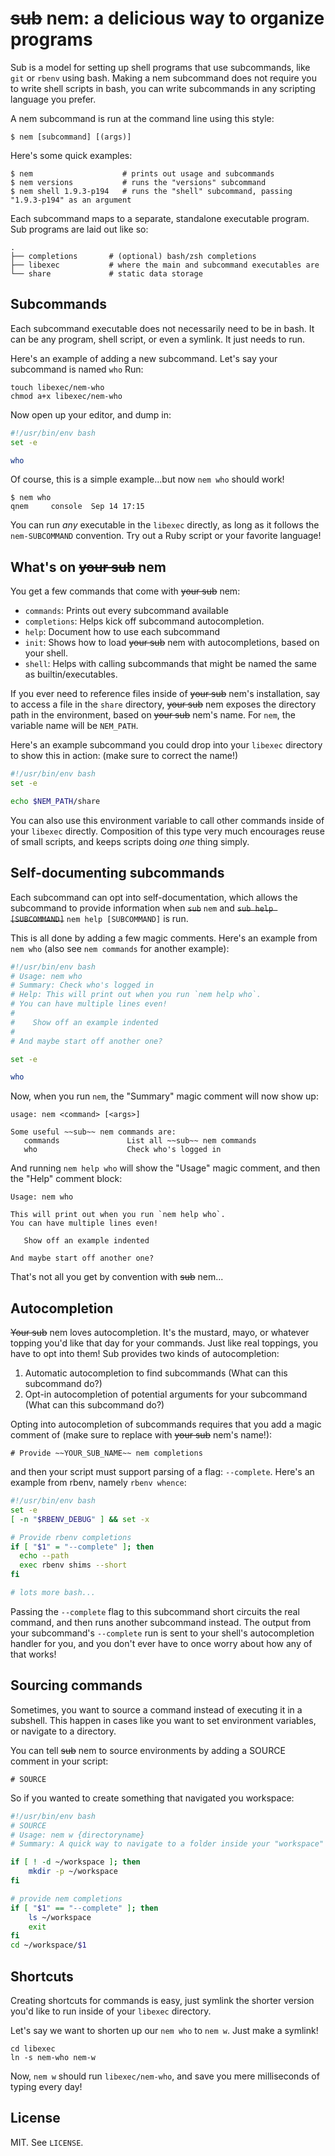 # ~~sub~~ nem: a delicious way to organize programs

Sub is a model for setting up shell programs that use subcommands, like `git` or `rbenv` using bash. Making a nem subcommand does not require you to write shell scripts in bash, you can write subcommands in any scripting language you prefer.

A nem subcommand is run at the command line using this style:

    $ nem [subcommand] [(args)]

Here's some quick examples:

    $ nem                    # prints out usage and subcommands
    $ nem versions           # runs the "versions" subcommand
    $ nem shell 1.9.3-p194   # runs the "shell" subcommand, passing "1.9.3-p194" as an argument

Each subcommand maps to a separate, standalone executable program. Sub programs are laid out like so:

    .
    ├── completions       # (optional) bash/zsh completions
    ├── libexec           # where the main and subcommand executables are
    └── share             # static data storage

## Subcommands

Each subcommand executable does not necessarily need to be in bash. It can be any program, shell script, or even a symlink. It just needs to run.

Here's an example of adding a new subcommand. Let's say your subcommand is named `who` Run:

    touch libexec/nem-who
    chmod a+x libexec/nem-who

Now open up your editor, and dump in:

``` bash
#!/usr/bin/env bash
set -e

who
```

Of course, this is a simple example...but now `nem who` should work!

    $ nem who
    qnem     console  Sep 14 17:15 

You can run *any* executable in the `libexec` directly, as long as it follows the `nem-SUBCOMMAND` convention. Try out a Ruby script or your favorite language!

## What's on ~~your sub~~ nem

You get a few commands that come with ~~your sub~~ nem:

* `commands`: Prints out every subcommand available
* `completions`: Helps kick off subcommand autocompletion.
* `help`: Document how to use each subcommand
* `init`: Shows how to load ~~your sub~~ nem with autocompletions, based on your shell.
* `shell`: Helps with calling subcommands that might be named the same as builtin/executables.

If you ever need to reference files inside of ~~your sub~~ nem's installation, say to access a file in the `share` directory, ~~your sub~~ nem exposes the directory path in the environment, based on ~~your sub~~ nem's name. For `nem`, the variable name will be `NEM_PATH`.

Here's an example subcommand you could drop into your `libexec` directory to show this in action: (make sure to correct the name!)

``` bash
#!/usr/bin/env bash
set -e

echo $NEM_PATH/share
```

You can also use this environment variable to call other commands inside of your `libexec` directly. Composition of this type very much encourages reuse of small scripts, and keeps scripts doing *one* thing simply.

## Self-documenting subcommands

Each subcommand can opt into self-documentation, which allows the subcommand to provide information when ~~`sub`~~ `nem` and ~~`sub help [SUBCOMMAND]`~~ `nem help [SUBCOMMAND]` is run.

This is all done by adding a few magic comments. Here's an example from `nem who` (also see `nem commands` for another example):

``` bash
#!/usr/bin/env bash
# Usage: nem who
# Summary: Check who's logged in
# Help: This will print out when you run `nem help who`.
# You can have multiple lines even!
#
#    Show off an example indented
#
# And maybe start off another one?

set -e

who
```

Now, when you run `nem`, the "Summary" magic comment will now show up:

    usage: nem <command> [<args>]

    Some useful ~~sub~~ nem commands are:
       commands               List all ~~sub~~ nem commands
       who                    Check who's logged in

And running `nem help who` will show the "Usage" magic comment, and then the "Help" comment block:

    Usage: nem who

    This will print out when you run `nem help who`.
    You can have multiple lines even!

       Show off an example indented

    And maybe start off another one?

That's not all you get by convention with ~~sub~~ nem...

## Autocompletion

~~Your sub~~ nem loves autocompletion. It's the mustard, mayo, or whatever topping you'd like that day for your commands. Just like real toppings, you have to opt into them! Sub provides two kinds of autocompletion:

1. Automatic autocompletion to find subcommands (What can this subcommand do?)
2. Opt-in autocompletion of potential arguments for your subcommand (What can this subcommand do?)

Opting into autocompletion of subcommands requires that you add a magic comment of (make sure to replace with ~~your sub~~ nem's name!):

    # Provide ~~YOUR_SUB_NAME~~ nem completions

and then your script must support parsing of a flag: `--complete`. Here's an example from rbenv, namely `rbenv whence`:

``` bash
#!/usr/bin/env bash
set -e
[ -n "$RBENV_DEBUG" ] && set -x

# Provide rbenv completions
if [ "$1" = "--complete" ]; then
  echo --path
  exec rbenv shims --short
fi

# lots more bash...
```

Passing the `--complete` flag to this subcommand short circuits the real command, and then runs another subcommand instead. The output from your subcommand's `--complete` run is sent to your shell's autocompletion handler for you, and you don't ever have to once worry about how any of that works!

## Sourcing commands

Sometimes, you want to source a command instead of executing it in a
subshell. This happen in cases like you want to set environment
variables, or navigate to a directory.

You can tell ~~sub~~ nem to source environments by adding a SOURCE comment in your script:

    # SOURCE

So if you wanted to create something that navigated you workspace:

``` bash
#!/usr/bin/env bash
# SOURCE
# Usage: nem w {directoryname}
# Summary: A quick way to navigate to a folder inside your "workspace" location. 

if [ ! -d ~/workspace ]; then
    mkdir -p ~/workspace
fi

# provide nem completions
if [ "$1" == "--complete" ]; then  
    ls ~/workspace
    exit
fi
cd ~/workspace/$1
```

## Shortcuts

Creating shortcuts for commands is easy, just symlink the shorter version you'd like to run inside of your `libexec` directory.

Let's say we want to shorten up our `nem who` to `nem w`. Just make a symlink!

    cd libexec
    ln -s nem-who nem-w

Now, `nem w` should run `libexec/nem-who`, and save you mere milliseconds of typing every day!

## License

MIT. See `LICENSE`.
